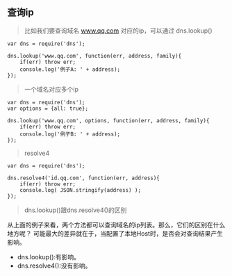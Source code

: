 ## 查询ip

> 比如我们要查询域名 www.qq.com 对应的ip，可以通过 dns.lookup() 

```
var dns = require('dns');

dns.lookup('www.qq.com', function(err, address, family){
    if(err) throw err;
    console.log('例子A: ' + address);
});
```


> 一个域名对应多个ip


```
var dns = require('dns');
var options = {all: true};

dns.lookup('www.qq.com', options, function(err, address, family){
    if(err) throw err;
    console.log('例子B: ' + address);
});
```

> resolve4


```
var dns = require('dns');

dns.resolve4('id.qq.com', function(err, address){
    if(err) throw err;
    console.log( JSON.stringify(address) );
});
```

> dns.lookup()跟dns.resolve4()的区别


从上面的例子来看，两个方法都可以查询域名的ip列表。那么，它们的区别在什么地方呢？
可能最大的差异就在于，当配置了本地Host时，是否会对查询结果产生影响。

* dns.lookup():有影响。
* dns.resolve4():没有影响。


